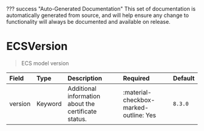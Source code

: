 ??? success "Auto-Generated Documentation"
    This set of documentation is automatically generated from source, and will help ensure any change to functionality will always be documented and available on release.

# ECSVersion

> ECS model version

| Field | Type | Description | Required | Default |
| :--- | :--- | :--- | :--- | :--- |
| version | Keyword | Additional information about the certificate status. | :material-checkbox-marked-outline: Yes | `8.3.0` |
